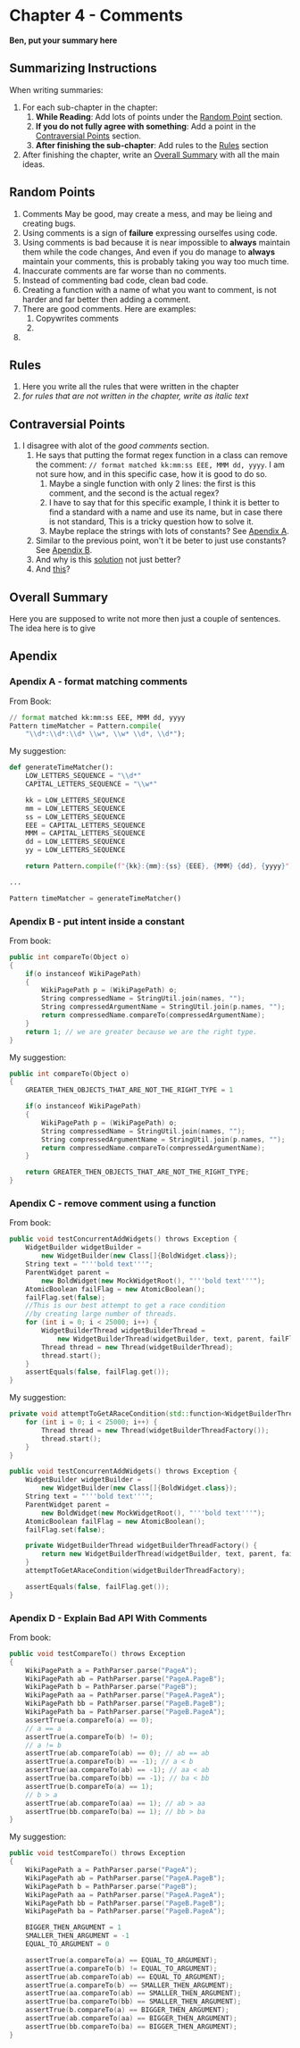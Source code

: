 # Chapter 4 - Comments
**Ben, put your summary here**

## Summarizing Instructions
When writing summaries:
1. For each sub-chapter in the chapter:
    1. **While Reading**: Add lots of points under the [Random Point](#random-points) section.
    1. **If you do not fully agree with something**: Add a point in the [Contraversial Points](#contraversial-points) section.
    1. **After finishing the sub-chapter**: Add rules to the [Rules](#rules) section
1. After finishing the chapter, write an [Overall Summary](#overall-summary) with all the main ideas.

## Random Points
1. Comments May be good, may create a mess, and may be lieing and creating bugs.
1. Using comments is a sign of **failure** expressing ourselfes using code.
1. Using comments is bad because it is near impossible to **always** maintain them while the code changes, And even if you do manage to **always** maintain your comments, this is probably taking you way too much time.
1. Inaccurate comments are far worse than no comments.
1. Instead of commenting bad code, clean bad code.
1. Creating a function with a name of what you want to comment, is not harder and far better then adding a comment.
1. There are good comments. Here are examples:
    1. Copywrites comments
    1. 
1. 

## Rules
1. Here you write all the rules that were written in the chapter
1. _for rules that are not written in the chapter, write as italic text_

## Contraversial Points
1. I disagree with alot of the _good comments_ section.
    1. He says that putting the format regex function in a class can remove the comment: `// format matched kk:mm:ss EEE, MMM dd, yyyy`. I am not sure how, and in this specific case, how it is good to do so.
        1. Maybe a single function with only 2 lines: the first is this comment, and the second is the actual regex?
        1. I have to say that for this specific example, I think it is better to find a standard with a name and use its name, but in case there is not standard, This is a tricky question how to solve it.
        1. Maybe replace the strings with lots of constants? See [Apendix A](#apendix-a---format-matching-comments).
    1. Similar to the previous point, won't it be beter to just use constants? See [Apendix B](#apendix-b---put-intent-inside-a-constant).
    1. And why is this [solution](#apendix-c---remove-comment-using-a-function) not just better?
    1. And [this](#apendix-d---explain-bad-api-with-comments)?

## Overall Summary
Here you are supposed to write not more then just a couple of sentences. The idea here is to give 


## Apendix
### Apendix A - format matching comments
From Book:
```python
// format matched kk:mm:ss EEE, MMM dd, yyyy
Pattern timeMatcher = Pattern.compile(
    "\\d*:\\d*:\\d* \\w*, \\w* \\d*, \\d*");
```
My suggestion:
```python
def generateTimeMatcher():
    LOW_LETTERS_SEQUENCE = "\\d*"
    CAPITAL_LETTERS_SEQUENCE = "\\w*"

    kk = LOW_LETTERS_SEQUENCE
    mm = LOW_LETTERS_SEQUENCE
    ss = LOW_LETTERS_SEQUENCE
    EEE = CAPITAL_LETTERS_SEQUENCE
    MMM = CAPITAL_LETTERS_SEQUENCE
    dd = LOW_LETTERS_SEQUENCE
    yy = LOW_LETTERS_SEQUENCE

    return Pattern.compile(f"{kk}:{mm}:{ss} {EEE}, {MMM} {dd}, {yyyy}")

...

Pattern timeMatcher = generateTimeMatcher()
```

### Apendix B - put intent inside a constant
From book:
```c++
public int compareTo(Object o)
{
    if(o instanceof WikiPagePath)
    {
        WikiPagePath p = (WikiPagePath) o;
        String compressedName = StringUtil.join(names, "");
        String compressedArgumentName = StringUtil.join(p.names, "");
        return compressedName.compareTo(compressedArgumentName);
    }
    return 1; // we are greater because we are the right type.
}
```
My suggestion:
```c++
public int compareTo(Object o)
{
    GREATER_THEN_OBJECTS_THAT_ARE_NOT_THE_RIGHT_TYPE = 1

    if(o instanceof WikiPagePath)
    {
        WikiPagePath p = (WikiPagePath) o;
        String compressedName = StringUtil.join(names, "");
        String compressedArgumentName = StringUtil.join(p.names, "");
        return compressedName.compareTo(compressedArgumentName);
    }

    return GREATER_THEN_OBJECTS_THAT_ARE_NOT_THE_RIGHT_TYPE;
}
```

### Apendix C - remove comment using a function
From book:
```c++
public void testConcurrentAddWidgets() throws Exception {
    WidgetBuilder widgetBuilder =
        new WidgetBuilder(new Class[]{BoldWidget.class});
    String text = "'''bold text'''";
    ParentWidget parent =
        new BoldWidget(new MockWidgetRoot(), "'''bold text'''");
    AtomicBoolean failFlag = new AtomicBoolean();
    failFlag.set(false);
    //This is our best attempt to get a race condition
    //by creating large number of threads.
    for (int i = 0; i < 25000; i++) {
        WidgetBuilderThread widgetBuilderThread =
            new WidgetBuilderThread(widgetBuilder, text, parent, failFlag);
        Thread thread = new Thread(widgetBuilderThread);
        thread.start();
    }
    assertEquals(false, failFlag.get());
}
```
My suggestion:
```c++
private void attemptToGetARaceCondition(std::function<WidgetBuilderThread()> widgetBuilderThreadFactory){
    for (int i = 0; i < 25000; i++) {
        Thread thread = new Thread(widgetBuilderThreadFactory());
        thread.start();
    }
}

public void testConcurrentAddWidgets() throws Exception {
    WidgetBuilder widgetBuilder =
        new WidgetBuilder(new Class[]{BoldWidget.class});
    String text = "'''bold text'''";
    ParentWidget parent =
        new BoldWidget(new MockWidgetRoot(), "'''bold text'''");
    AtomicBoolean failFlag = new AtomicBoolean();
    failFlag.set(false);

    private WidgetBuilderThread widgetBuilderThreadFactory() {
        return new WidgetBuilderThread(widgetBuilder, text, parent, failFlag);
    }
    attemptToGetARaceCondition(widgetBuilderThreadFactory);

    assertEquals(false, failFlag.get());
}
```

### Apendix D - Explain Bad API With Comments
From book:
```c++
public void testCompareTo() throws Exception
{
    WikiPagePath a = PathParser.parse("PageA");
    WikiPagePath ab = PathParser.parse("PageA.PageB");
    WikiPagePath b = PathParser.parse("PageB");
    WikiPagePath aa = PathParser.parse("PageA.PageA");
    WikiPagePath bb = PathParser.parse("PageB.PageB");
    WikiPagePath ba = PathParser.parse("PageB.PageA");
    assertTrue(a.compareTo(a) == 0);
    // a == a
    assertTrue(a.compareTo(b) != 0);
    // a != b
    assertTrue(ab.compareTo(ab) == 0); // ab == ab
    assertTrue(a.compareTo(b) == -1); // a < b
    assertTrue(aa.compareTo(ab) == -1); // aa < ab
    assertTrue(ba.compareTo(bb) == -1); // ba < bb
    assertTrue(b.compareTo(a) == 1);
    // b > a
    assertTrue(ab.compareTo(aa) == 1); // ab > aa
    assertTrue(bb.compareTo(ba) == 1); // bb > ba
}
```
My suggestion:
```c++
public void testCompareTo() throws Exception
{
    WikiPagePath a = PathParser.parse("PageA");
    WikiPagePath ab = PathParser.parse("PageA.PageB");
    WikiPagePath b = PathParser.parse("PageB");
    WikiPagePath aa = PathParser.parse("PageA.PageA");
    WikiPagePath bb = PathParser.parse("PageB.PageB");
    WikiPagePath ba = PathParser.parse("PageB.PageA");

    BIGGER_THEN_ARGUMENT = 1
    SMALLER_THEN_ARGUMENT = -1
    EQUAL_TO_ARGUMENT = 0

    assertTrue(a.compareTo(a) == EQUAL_TO_ARGUMENT);
    assertTrue(a.compareTo(b) != EQUAL_TO_ARGUMENT);
    assertTrue(ab.compareTo(ab) == EQUAL_TO_ARGUMENT);
    assertTrue(a.compareTo(b) == SMALLER_THEN_ARGUMENT);
    assertTrue(aa.compareTo(ab) == SMALLER_THEN_ARGUMENT);
    assertTrue(ba.compareTo(bb) == SMALLER_THEN_ARGUMENT);
    assertTrue(b.compareTo(a) == BIGGER_THEN_ARGUMENT);
    assertTrue(ab.compareTo(aa) == BIGGER_THEN_ARGUMENT);
    assertTrue(bb.compareTo(ba) == BIGGER_THEN_ARGUMENT);
}
```